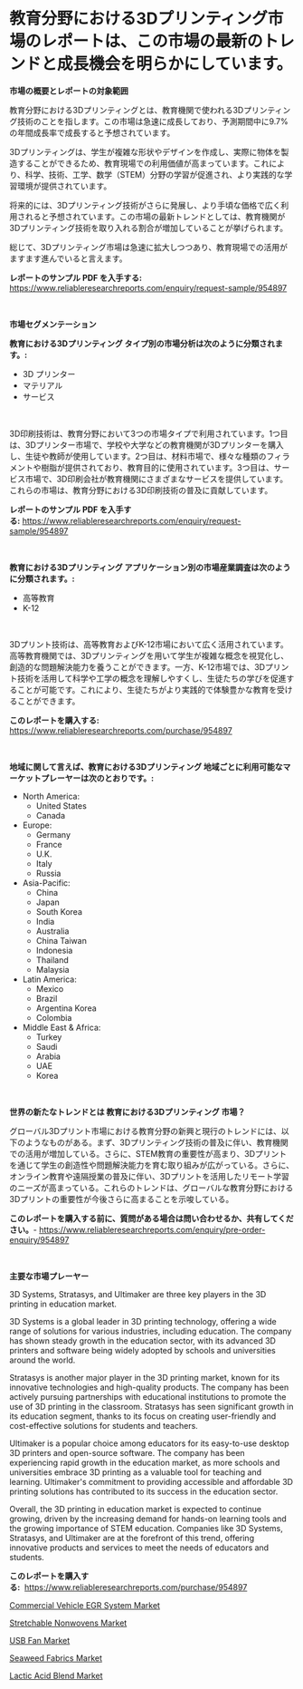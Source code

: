 <p><h1>教育分野における3Dプリンティング市場のレポートは、この市場の最新のトレンドと成長機会を明らかにしています。</h1></p><p><strong>市場の概要とレポートの対象範囲</strong></p>
<p><p>教育分野における3Dプリンティングとは、教育機関で使われる3Dプリンティング技術のことを指します。この市場は急速に成長しており、予測期間中に9.7%の年間成長率で成長すると予想されています。</p><p>3Dプリンティングは、学生が複雑な形状やデザインを作成し、実際に物体を製造することができるため、教育現場での利用価値が高まっています。これにより、科学、技術、工学、数学（STEM）分野の学習が促進され、より実践的な学習環境が提供されています。</p><p>将来的には、3Dプリンティング技術がさらに発展し、より手頃な価格で広く利用されると予想されています。この市場の最新トレンドとしては、教育機関が3Dプリンティング技術を取り入れる割合が増加していることが挙げられます。</p><p>総じて、3Dプリンティング市場は急速に拡大しつつあり、教育現場での活用がますます進んでいると言えます。</p></p>
<p><strong>レポートのサンプル PDF を入手する:</strong> <a href="https://www.reliableresearchreports.com/enquiry/request-sample/954897">https://www.reliableresearchreports.com/enquiry/request-sample/954897</a></p>
<p>&nbsp;</p>
<p><strong>市場セグメンテーション</strong></p>
<p><strong>教育における3Dプリンティング タイプ別の市場分析は次のように分類されます。:</strong></p>
<p><ul><li>3D プリンター</li><li>マテリアル</li><li>サービス</li></ul></p>
<p>&nbsp;</p>
<p><p>3D印刷技術は、教育分野において3つの市場タイプで利用されています。1つ目は、3Dプリンター市場で、学校や大学などの教育機関が3Dプリンターを購入し、生徒や教師が使用しています。2つ目は、材料市場で、様々な種類のフィラメントや樹脂が提供されており、教育目的に使用されています。3つ目は、サービス市場で、3D印刷会社が教育機関にさまざまなサービスを提供しています。これらの市場は、教育分野における3D印刷技術の普及に貢献しています。</p></p>
<p><strong>レポートのサンプル PDF を入手する:</strong>&nbsp;<a href="https://www.reliableresearchreports.com/enquiry/request-sample/954897">https://www.reliableresearchreports.com/enquiry/request-sample/954897</a></p>
<p>&nbsp;</p>
<p><strong> 教育における3Dプリンティング アプリケーション別の市場産業調査は次のように分類されます。:</strong></p>
<p><ul><li>高等教育</li><li>K-12</li></ul></p>
<p>&nbsp;</p>
<p><p>3Dプリント技術は、高等教育およびK-12市場において広く活用されています。高等教育機関では、3Dプリンティングを用いて学生が複雑な概念を視覚化し、創造的な問題解決能力を養うことができます。一方、K-12市場では、3Dプリント技術を活用して科学や工学の概念を理解しやすくし、生徒たちの学びを促進することが可能です。これにより、生徒たちがより実践的で体験豊かな教育を受けることができます。</p></p>
<p><strong>このレポートを購入する:</strong>&nbsp; <a href="https://www.reliableresearchreports.com/purchase/954897">https://www.reliableresearchreports.com/purchase/954897</a></p>
<p>&nbsp;</p>
<p><strong>地域に関して言えば、教育における3Dプリンティング 地域ごとに利用可能なマーケットプレーヤーは次のとおりです。:</strong></p>
<p><ul>
    <li>
        North America:
        <ul>
            <li>United States</li>
            <li>Canada</li>
        </ul>
    </li>
    <li>
        Europe:
        <ul>
            <li>Germany</li>
            <li>France</li>
            <li>U.K.</li>
            <li>Italy</li>
            <li>Russia</li>
        </ul>
    </li>
    <li>
        Asia-Pacific:
        <ul>
            <li>China</li>
            <li>Japan</li>
            <li>South Korea</li>
            <li>India</li>
            <li>Australia</li>
            <li>China Taiwan</li>
            <li>Indonesia</li>
            <li>Thailand</li>
            <li>Malaysia</li>
        </ul>
    </li>
    <li>
        Latin America:
        <ul>
            <li>Mexico</li>
            <li>Brazil</li>
            <li>Argentina Korea</li>
            <li>Colombia</li>
        </ul>
    </li>
    <li>
        Middle East & Africa:
        <ul>
            <li>Turkey</li>
            <li>Saudi</li>
            <li>Arabia</li>
            <li>UAE</li>
            <li>Korea</li>
        </ul>
    </li>
    </ul></p>
<p>&nbsp;</p>
<p><strong>世界の新たなトレンドとは 教育における3Dプリンティング 市場？</strong></p>
<p><p>グローバル3Dプリント市場における教育分野の新興と現行のトレンドには、以下のようなものがある。まず、3Dプリンティング技術の普及に伴い、教育機関での活用が増加している。さらに、STEM教育の重要性が高まり、3Dプリントを通じて学生の創造性や問題解決能力を育む取り組みが広がっている。さらに、オンライン教育や遠隔授業の普及に伴い、3Dプリントを活用したリモート学習のニーズが高まっている。これらのトレンドは、グローバルな教育分野における3Dプリントの重要性が今後さらに高まることを示唆している。</p></p>
<p><strong>このレポートを購入する前に、質問がある場合は問い合わせるか、共有してください。</strong>- <a href="https://www.reliableresearchreports.com/enquiry/pre-order-enquiry/954897">https://www.reliableresearchreports.com/enquiry/pre-order-enquiry/954897</a></p>
<p>&nbsp;</p>
<p><strong>主要な市場プレーヤー</strong></p>
<p><p>3D Systems, Stratasys, and Ultimaker are three key players in the 3D printing in education market.</p><p>3D Systems is a global leader in 3D printing technology, offering a wide range of solutions for various industries, including education. The company has shown steady growth in the education sector, with its advanced 3D printers and software being widely adopted by schools and universities around the world.</p><p>Stratasys is another major player in the 3D printing market, known for its innovative technologies and high-quality products. The company has been actively pursuing partnerships with educational institutions to promote the use of 3D printing in the classroom. Stratasys has seen significant growth in its education segment, thanks to its focus on creating user-friendly and cost-effective solutions for students and teachers.</p><p>Ultimaker is a popular choice among educators for its easy-to-use desktop 3D printers and open-source software. The company has been experiencing rapid growth in the education market, as more schools and universities embrace 3D printing as a valuable tool for teaching and learning. Ultimaker's commitment to providing accessible and affordable 3D printing solutions has contributed to its success in the education sector.</p><p>Overall, the 3D printing in education market is expected to continue growing, driven by the increasing demand for hands-on learning tools and the growing importance of STEM education. Companies like 3D Systems, Stratasys, and Ultimaker are at the forefront of this trend, offering innovative products and services to meet the needs of educators and students.</p></p>
<p><strong>このレポートを購入する:</strong>&nbsp;&nbsp;<a href="https://www.reliableresearchreports.com/purchase/954897">https://www.reliableresearchreports.com/purchase/954897</a></p>
<p><p><a href="https://issuu.com/reportprime-2/docs/commercial-vehicle-egr-system-market-size-2030.ppt">Commercial Vehicle EGR System Market</a></p><p><a href="https://github.com/NorbertYates/Market-Research-Report-List-3/blob/main/stretchable-nonwovens-market.md">Stretchable Nonwovens Market</a></p><p><a href="https://view.publitas.com/reportprime-1/usb-fan-market-research-report-the-key-to-successful-business-strategy-forecasted-for-period-from-2024-2031/">USB Fan Market</a></p><p><a href="https://github.com/prosalinda88/Market-Research-Report-List-3/blob/main/seaweed-fabrics-market.md">Seaweed Fabrics Market</a></p><p><a href="https://fearless-okapi-6c8.notion.site/Lactic-Acid-Blend-Market-Research-Report-Forecasted-for-Period-from-2024-2031-by-Market-Type-Mar-2c7f9ec918934bd290d18b4b548cdf2b">Lactic Acid Blend Market</a></p></p>